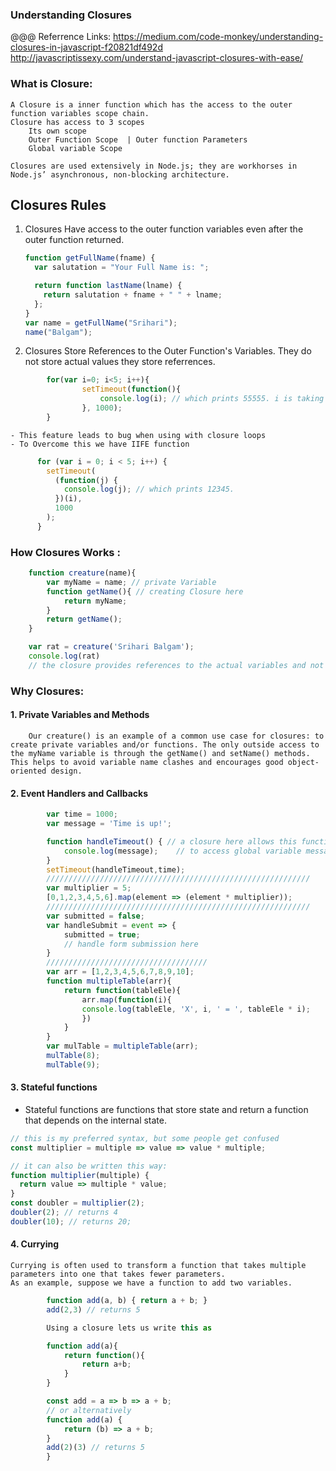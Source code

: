 ### Understanding Closures

@@@ Referrence Links:
https://medium.com/code-monkey/understanding-closures-in-javascript-f20821df492d
http://javascriptissexy.com/understand-javascript-closures-with-ease/

### What is Closure:

    A Closure is a inner function which has the access to the outer function variables scope chain.
    Closure has access to 3 scopes
        Its own scope
        Outer Function Scope  | Outer function Parameters
        Global variable Scope

    Closures are used extensively in Node.js; they are workhorses in Node.js’ asynchronous, non-blocking architecture.

## Closures Rules

1.  Closures Have access to the outer function variables even after the outer function returned.

    ```js
    function getFullName(fname) {
      var salutation = "Your Full Name is: ";

      return function lastName(lname) {
        return salutation + fname + " " + lname;
      };
    }
    var name = getFullName("Srihari");
    name("Balgam");
    ```

2.  Closures Store References to the Outer Function's Variables. They do not store actual values they store referrences.

```js
        for(var i=0; i<5; i++){
                setTimeout(function(){
                    console.log(i); // which prints 55555. i is taking ref value
                }, 1000);
        }
```
    - This feature leads to bug when using with closure loops
    - To Overcome this we have IIFE function
```js
      for (var i = 0; i < 5; i++) {
        setTimeout(
          (function(j) {
            console.log(j); // which prints 12345.
          })(i),
          1000
        );
      }
```

### How Closures Works :

```js
    function creature(name){
        var myName = name; // private Variable
        function getName(){ // creating Closure here
            return myName;
        }
        return getName();
    }

    var rat = creature('Srihari Balgam');
    console.log(rat)
    // the closure provides references to the actual variables and not just static values.
```

### Why Closures:

#### 1. Private Variables and Methods

        Our creature() is an example of a common use case for closures: to create private variables and/or functions. The only outside access to the myName variable is through the getName() and setName() methods. This helps to avoid variable name clashes and encourages good object-oriented design.

#### 2. Event Handlers and Callbacks

```js
        var time = 1000;
        var message = 'Time is up!';

        function handleTimeout() { // a closure here allows this function
            console.log(message);    // to access global variable message
        }
        setTimeout(handleTimeout,time);
        ///////////////////////////////////////////////////////////
        var multiplier = 5;
        [0,1,2,3,4,5,6].map(element => (element * multiplier));
        ///////////////////////////////////////////////////////////
        var submitted = false;
        var handleSubmit = event => {
            submitted = true;
            // handle form submission here
        }
        ////////////////////////////////////
        var arr = [1,2,3,4,5,6,7,8,9,10];
        function multipleTable(arr){
            return function(tableEle){
                arr.map(function(i){
                console.log(tableEle, 'X', i, ' = ', tableEle * i);
                })
            }
        }
        var mulTable = multipleTable(arr);
        mulTable(8);
        mulTable(9);
```

#### 3. Stateful functions

- Stateful functions are functions that store state and return a function that depends on the internal state.

```js
// this is my preferred syntax, but some people get confused
const multiplier = multiple => value => value * multiple;

// it can also be written this way:
function multiplier(multiple) {
  return value => multiple * value;
}
const doubler = multiplier(2);
doubler(2); // returns 4
doubler(10); // returns 20;
```

#### 4. Currying

    Currying is often used to transform a function that takes multiple parameters into one that takes fewer parameters.
    As an example, suppose we have a function to add two variables.

```js
        function add(a, b) { return a + b; }
        add(2,3) // returns 5

        Using a closure lets us write this as

        function add(a){
            return function(){
                return a+b;
            }
        }

        const add = a => b => a + b;
        // or alternatively
        function add(a) {
            return (b) => a + b;
        }
        add(2)(3) // returns 5
        }
```
